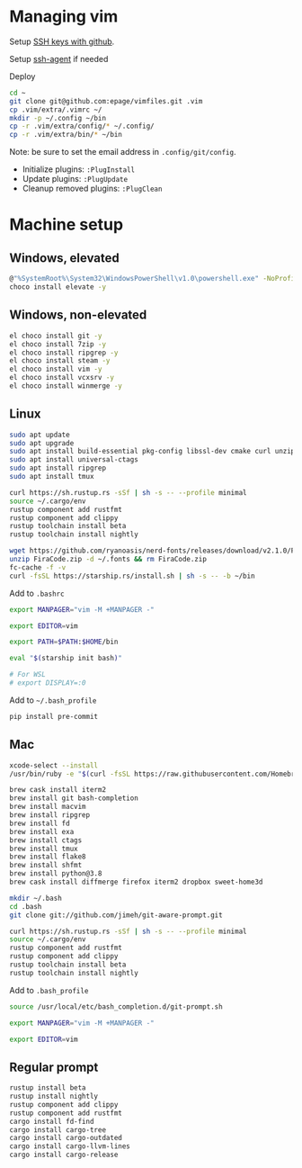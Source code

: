 # Managing vim

Setup [SSH keys with github](https://stackoverflow.com/questions/2643502/how-to-solve-permission-denied-publickey-error-when-using-git).

Setup [ssh-agent](https://docs.github.com/en/github/authenticating-to-github/connecting-to-github-with-ssh/working-with-ssh-key-passphrases#auto-launching-ssh-agent-on-git-for-windows) if needed

Deploy
```bash
cd ~
git clone git@github.com:epage/vimfiles.git .vim
cp .vim/extra/.vimrc ~/
mkdir -p ~/.config ~/bin
cp -r .vim/extra/config/* ~/.config/
cp -r .vim/extra/bin/* ~/bin
```
Note: be sure to set the email address in `.config/git/config`.

- Initialize plugins: `:PlugInstall`
- Update plugins: `:PlugUpdate`
- Cleanup removed plugins: `:PlugClean`

# Machine setup

## Windows, elevated

```bash
@"%SystemRoot%\System32\WindowsPowerShell\v1.0\powershell.exe" -NoProfile -InputFormat None -ExecutionPolicy Bypass -Command "iex ((New-Object System.Net.WebClient).DownloadString('https://chocolatey.org/install.ps1'))" && SET "PATH=%PATH%;%ALLUSERSPROFILE%\chocolatey\bin"
choco install elevate -y
```

## Windows, non-elevated

```bash
el choco install git -y
el choco install 7zip -y
el choco install ripgrep -y
el choco install steam -y
el choco install vim -y
el choco install vcxsrv -y
el choco install winmerge -y
```

## Linux

```bash
sudo apt update
sudo apt upgrade
sudo apt install build-essential pkg-config libssl-dev cmake curl unzip
sudo apt install universal-ctags
sudo apt install ripgrep
sudo apt install tmux

curl https://sh.rustup.rs -sSf | sh -s -- --profile minimal
source ~/.cargo/env
rustup component add rustfmt
rustup component add clippy
rustup toolchain install beta
rustup toolchain install nightly

wget https://github.com/ryanoasis/nerd-fonts/releases/download/v2.1.0/FiraCode.zip
unzip FiraCode.zip -d ~/.fonts && rm FiraCode.zip
fc-cache -f -v
curl -fsSL https://starship.rs/install.sh | sh -s -- -b ~/bin
```

Add to `.bashrc`

```bash
export MANPAGER="vim -M +MANPAGER -"

export EDITOR=vim

export PATH=$PATH:$HOME/bin

eval "$(starship init bash)"

# For WSL
# export DISPLAY=:0
```

Add to `~/.bash_profile`
```bash
pip install pre-commit
```

## Mac

```bash
xcode-select --install
/usr/bin/ruby -e "$(curl -fsSL https://raw.githubusercontent.com/Homebrew/install/master/install)"

brew cask install iterm2
brew install git bash-completion
brew install macvim
brew install ripgrep
brew install fd
brew install exa
brew install ctags
brew install tmux
brew install flake8
brew install shfmt
brew install python@3.8
brew cask install diffmerge firefox iterm2 dropbox sweet-home3d

mkdir ~/.bash
cd .bash
git clone git://github.com/jimeh/git-aware-prompt.git

curl https://sh.rustup.rs -sSf | sh -s -- --profile minimal
source ~/.cargo/env
rustup component add rustfmt
rustup component add clippy
rustup toolchain install beta
rustup toolchain install nightly
```

Add to `.bash_profile`

```bash
source /usr/local/etc/bash_completion.d/git-prompt.sh

export MANPAGER="vim -M +MANPAGER -"

export EDITOR=vim
```

## Regular prompt

```bash
rustup install beta
rustup install nightly
rustup component add clippy
rustup component add rustfmt
cargo install fd-find
cargo install cargo-tree
cargo install cargo-outdated
cargo install cargo-llvm-lines
cargo install cargo-release
```
